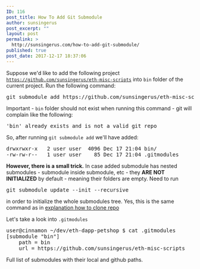 ```yaml
---
ID: 116
post_title: How To Add Git Submodule
author: sunsingerus
post_excerpt: ""
layout: post
permalink: >
  http://sunsingerus.com/how-to-add-git-submodule/
published: true
post_date: 2017-12-17 18:37:06
---
```

Suppose we'd like to add the following project <code>https://github.com/sunsingerus/eth-misc-scripts</code> into <code>bin</code> folder of the current project. Run the following command:
<pre>git submodule add https://github.com/sunsingerus/eth-misc-scripts bin
</pre>
Important - <code>bin</code> folder should not exist when running this command - git will complain like the following:
<pre>'bin' already exists and is not a valid git repo
</pre>
So, after running <code>git submodule add</code> we'll have added:
<pre>drwxrwxr-x   2 user user  4096 Dec 17 21:04 bin/
-rw-rw-r--   1 user user    85 Dec 17 21:04 .gitmodules
</pre>
<strong>However, there is a small trick.</strong>
In case added submodule has nested submodules - submodule inside submodule, etc - they <strong>ARE NOT INITIALIZED</strong> by default - meaning their folders are empty.
Need to run
<pre>git submodule update --init --recursive
</pre>
in order to initialize the whole submodules tree. Yes, this is the same command as in <a href="http://sunsingerus.com/how-to-clone-git-repo-with-submodules/" target="_blank" rel="noopener">explanation how to clone repo</a>

Let's take a look into <code>.gitmodules</code>
<pre>user@cinnamon ~/dev/eth-dapp-petshop $ cat .gitmodules 
[submodule "bin"]
	path = bin
	url = https://github.com/sunsingerus/eth-misc-scripts
</pre>
Full list of submodules with their local and github paths.